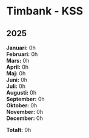 # Timbank - KSS

## 2025

**Januari:** 0h  
**Februari:** 0h  
**Mars:** 0h  
**April:** 0h  
**Maj:** 0h  
**Juni:** 0h  
**Juli:** 0h  
**Augusti:** 0h  
**September:** 0h  
**Oktober:** 0h  
**November:** 0h  
**December:** 0h  

**Totalt:** 0h